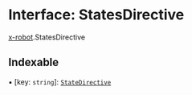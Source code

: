 # Interface: StatesDirective

[x-robot](../modules/x_robot.md).StatesDirective

## Indexable

▪ [key: `string`]: [`StateDirective`](x_robot.StateDirective.md)

